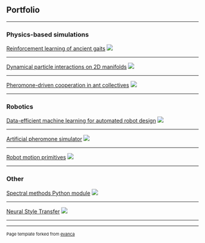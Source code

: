 ## Portfolio

---

### Physics-based simulations

[Reinforcement learning of ancient gaits](/sample_page)
<img src="images/dummy_thumbnail.jpg?raw=true"/>

---
[Dynamical particle interactions on 2D manifolds](/pdf/sample_presentation.pdf)
<img src="images/dummy_thumbnail.jpg?raw=true"/>

---
[Pheromone-driven cooperation in ant collectives](http://example.com/)
<img src="images/dummy_thumbnail.jpg?raw=true"/>

---

### Robotics

[Data-efficient machine learning for automated robot design](/sample_page)
<img src="images/dummy_thumbnail.jpg?raw=true"/>

---
[Artificial pheromone simulator](/sample_page)
<img src="images/dummy_thumbnail.jpg?raw=true"/>

---
[Robot motion primitives](/sample_page)
<img src="images/dummy_thumbnail.jpg?raw=true"/>

---

### Other

[Spectral methods Python module](/sample_page)
<img src="images/dummy_thumbnail.jpg?raw=true"/>

---
[Neural Style Transfer](/sample_page)
<img src="images/dummy_thumbnail.jpg?raw=true"/>

---




---
<p style="font-size:11px">Page template forked from <a href="https://github.com/evanca/quick-portfolio">evanca</a></p>
<!-- Remove above link if you don't want to attibute -->
